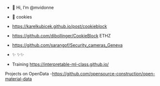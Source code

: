 - 👋 Hi, I’m @mvidonne
- 👀 cookies
- https://karelkubicek.github.io/post/cookieblock 
- https://github.com/dibollinger/CookieBlock  ETHZ
- https://github.com/sarangof/Security_cameras_Geneva

- ✨ ✨✨
- Training https://interpretable-ml-class.github.io/

Projects on OpenData
-https://github.com/opensource-construction/open-material-data


<!---
mvidonne/mvidonne is a ✨ special ✨ repository because its `README.md` (this file) appears on your GitHub profile.
You can click the Preview link to take a look at your changes.
--->
